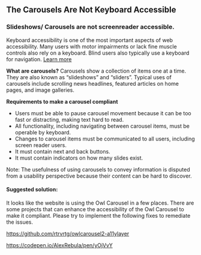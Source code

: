 ## The Carousels Are Not Keyboard Accessible

### Slideshows/ Carousels are not screenreader accessible.

Keyboard accessibility is one of the most important aspects of web accessibility. Many users with motor impairments or lack fine muscle controls also rely on a keyboard. Blind users also typically use a keyboard for navigation. [Learn more](https://webaim.org/techniques/keyboard/)

__What are carousels?__
Carousels show a collection of items one at a time. They are also known as “slideshows” and “sliders”. Typical uses of carousels include scrolling news headlines, featured articles on home pages, and image galleries.

__Requirements to make a carousel compliant__

- Users must be able to pause carousel movement because it can be too fast or distracting, making text hard to read.
- All functionality, including navigating between carousel items, must be operable by keyboard.
- Changes to carousel items must be communicated to all users, including screen reader users.
- It must contain next and back buttons.
- It must contain indicators on how many slides exist.

Note: The usefulness of using carousels to convey information is disputed from a usability perspective because their content can be hard to discover. 


#### Suggested solution:

It looks like the website is using the Owl Carousel in a few places.  There are some projects that can enhance the accessibility of the Owl Carousel to make it compliant. Please try to implement the following fixes to remediate the issues.

<https://github.com/rtrvrtg/owlcarousel2-a11ylayer>

<https://codepen.io/AlexRebula/pen/yOjVvY>